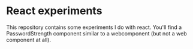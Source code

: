 # React experiments
This repository contains some experiments I do with react. You'll find a PasswordStrength component similar to a webcomponent (but not a web component at all).